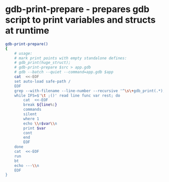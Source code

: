 gdb-print-prepare - prepares gdb script to print variables and structs at runtime
====


``` bash
gdb-print-prepare()
{
	# usage:
	# mark print points with empty standalone defines:
	# gdb_print(huge_struct);
	# gdb-print-prepare $src > app.gdb
	# gdb --batch --quiet --command=app.gdb $app
	cat  <<-EOF
	set auto-load safe-path /
	EOF
	grep --with-filename --line-number --recursive '^\s\+gdb_print(.*);' $1 | \
	while IFS=$'\t ;()' read line func var rest; do
		cat  <<-EOF
		break ${line%:}
		commands
		silent
		where 1
		echo \\n$var\\n
		print $var
		cont
		end
		EOF
	done
	cat  <<-EOF
	run
	bt
	echo ---\\n
	EOF
}
```
